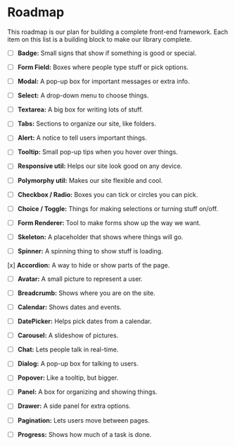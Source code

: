 # Roadmap

This roadmap is our plan for building a complete front-end framework. Each item on this list is  a building block to make our library complete.

- [ ] **Badge:** Small signs that show if something is good or special.

- [ ] **Form Field:** Boxes where people type stuff or pick options.

- [ ] **Modal:** A pop-up box for important messages or extra info.

- [ ] **Select:** A drop-down menu to choose things.

- [ ] **Textarea:** A big box for writing lots of stuff.

- [ ] **Tabs:** Sections to organize our site, like folders.

- [ ] **Alert:** A notice to tell users important things.

- [ ] **Tooltip:** Small pop-up tips when you hover over things.

- [ ] **Responsive util:** Helps our site look good on any device.

- [ ] **Polymorphy util:** Makes our site flexible and cool.

- [ ] **Checkbox / Radio:** Boxes you can tick or circles you can pick.

- [ ] **Choice / Toggle:** Things for making selections or turning stuff on/off.

- [ ] **Form Renderer:** Tool to make forms show up the way we want.

- [ ] **Skeleton:** A placeholder that shows where things will go.

- [ ] **Spinner:** A spinning thing to show stuff is loading.

[x] **Accordion:** A way to hide or show parts of the page.

- [ ] **Avatar:** A small picture to represent a user.

- [ ] **Breadcrumb:** Shows where you are on the site.

- [ ] **Calendar:** Shows dates and events.

- [ ] **DatePicker:** Helps pick dates from a calendar.

- [ ] **Carousel:** A slideshow of pictures.

- [ ] **Chat:** Lets people talk in real-time.

- [ ] **Dialog:** A pop-up box for talking to users.

- [ ] **Popover:** Like a tooltip, but bigger.

- [ ] **Panel:** A box for organizing and showing things.

- [ ] **Drawer:** A side panel for extra options.

- [ ] **Pagination:** Lets users move between pages.

- [ ] **Progress:** Shows how much of a task is done.
